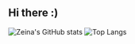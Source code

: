 ## Hi there :)
![Zeina's GitHub stats](https://github-readme-stats.vercel.app/api?username=catsdisownedz&show_icons=true&theme=radical)
![Top Langs](https://github-readme-stats.vercel.app/api/top-langs/?username=catsdisownedz&hide_progress=true)
<!--
**

- 🔭 I’m currently working on ...
- 🌱 I’m currently learning ...
- 👯 I’m looking to collaborate on ...
- 🤔 I’m looking for help with ...
- 💬 Ask me about ...
- 📫 How to reach me: ...
- 😄 Pronouns: ...
- ⚡ Fun fact: ...
-->
